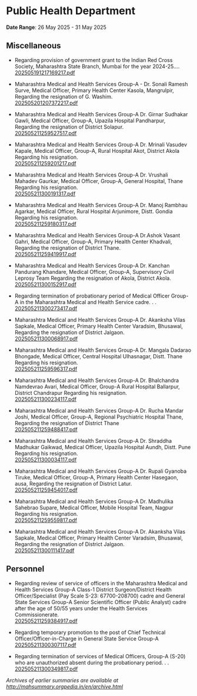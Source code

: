 # Public Health Department

**Date Range**: 26 May 2025 - 31 May 2025


## Miscellaneous
- Regarding provision of government grant to the Indian Red Cross Society, Maharashtra State Branch, Mumbai for the year 2024-25....\
  [202505191217169217.pdf](https://gr.maharashtra.gov.in/Site/Upload/Government%20Resolutions/English/202505191217169217.pdf)

- Maharashtra Medical and Health Services Group-A - Dr. Sonali Ramesh Surve, Medical Officer, Primary Health Center Kasola, Mangrulpir, Regarding the resignation of G. Washim.\
  [202505201207372217.pdf](https://gr.maharashtra.gov.in/Site/Upload/Government%20Resolutions/English/202505201207372217.pdf)

- Maharashtra Medical and Health Services Group-A  Dr. Girnar Sudhakar Gawli, Medical Officer, Group-A, Upazila Hospital Pandharpur, Regarding the resignation of District Solapur.\
  [202505211259527517.pdf](https://gr.maharashtra.gov.in/Site/Upload/Government%20Resolutions/English/202505211259527517.pdf)

- Maharashtra Medical and Health Services Group-A  Dr. Mrinali Vasudev Kapale, Medical Officer, Group-A, Rural Hospital Akot, District Akola Regarding his resignation.\
  [202505211259201217.pdf](https://gr.maharashtra.gov.in/Site/Upload/Government%20Resolutions/English/202505211259201217.pdf)

- Maharashtra Medical and Health Services Group-A  Dr. Vrushali Mahadev Gaurkar, Medical Officer, Group-A, General Hospital, Thane Regarding his resignation.\
  [202505211300191317.pdf](https://gr.maharashtra.gov.in/Site/Upload/Government%20Resolutions/English/202505211300191317.pdf)

- Maharashtra Medical and Health Services Group-A  Dr. Manoj Rambhau Agarkar, Medical Officer,     Rural Hospital Arjunimore, Distt. Gondia Regarding his resignation.\
  [202505211259180317.pdf](https://gr.maharashtra.gov.in/Site/Upload/Government%20Resolutions/English/202505211259180317.pdf)

- Maharashtra Medical and Health Services Group-A  Dr.Ashok Vasant Gahri, Medical Officer, Group-A, Primary Health Center Khadvali, Regarding the resignation of District Thane.\
  [202505211259419917.pdf](https://gr.maharashtra.gov.in/Site/Upload/Government%20Resolutions/English/202505211259419917.pdf)

- Maharashtra Medical and Health Services Group-A  Dr. Kanchan Pandurang Khandare, Medical Officer, Group-A, Supervisory Civil Leprosy Team Regarding the resignation of Akola, District Akola.\
  [202505211300152917.pdf](https://gr.maharashtra.gov.in/Site/Upload/Government%20Resolutions/English/202505211300152917.pdf)

- Regarding termination of probationary period of Medical Officer Group-A in the Maharashtra Medical and Health Service cadre. . .\
  [202505211300273417.pdf](https://gr.maharashtra.gov.in/Site/Upload/Government%20Resolutions/English/202505211300273417.pdf)

- Maharashtra Medical and Health Services Group-A  Dr. Akanksha Vilas Sapkale, Medical Officer, Primary Health Center Varadsim, Bhusawal, Regarding the resignation of District Jalgaon.\
  [202505211300068917.pdf](https://gr.maharashtra.gov.in/Site/Upload/Government%20Resolutions/English/202505211300068917.pdf)

- Maharashtra Medical and Health Services Group-A  Dr. Mangala Dadarao Bhongade, Medical Officer, Central Hospital Ulhasnagar, Distt. Thane Regarding his resignation.\
  [202505211259596317.pdf](https://gr.maharashtra.gov.in/Site/Upload/Government%20Resolutions/English/202505211259596317.pdf)

- Maharashtra Medical and Health Services Group-A  Dr. Bhalchandra Namdevrao Avari, Medical Officer, Group-A Rural Hospital Ballarpur, District Chandrapur Regarding his resignation.\
  [202505211300234117.pdf](https://gr.maharashtra.gov.in/Site/Upload/Government%20Resolutions/English/202505211300234117.pdf)

- Maharashtra Medical and Health Services Group-A  Dr. Rucha Mandar Joshi, Medical Officer, Group-A, Regional Psychiatric Hospital Thane, Regarding the resignation of District Thane\
  [202505211259488417.pdf](https://gr.maharashtra.gov.in/Site/Upload/Government%20Resolutions/English/202505211259488417.pdf)

- Maharashtra Medical and Health Services Group-A  Dr. Shraddha Madhukar Gaikwad, Medical Officer, Upazila Hospital Aundh, Distt. Pune Regarding his resignation.\
  [202505211300034117.pdf](https://gr.maharashtra.gov.in/Site/Upload/Government%20Resolutions/English/202505211300034117.pdf)

- Maharashtra Medical and Health Services Group-A  Dr. Rupali Gyanoba Tiruke, Medical Officer, Group-A, Primary Health Center Hasegaon, ausa, Regarding the resignation of District Latur.\
  [202505211259454017.pdf](https://gr.maharashtra.gov.in/Site/Upload/Government%20Resolutions/English/202505211259454017.pdf)

- Maharashtra Medical and Health Services Group-A    Dr. Madhulika Sahebrao Supare, Medical Officer,   Mobile Hospital Team, Nagpur    Regarding his resignation.\
  [202505211259559817.pdf](https://gr.maharashtra.gov.in/Site/Upload/Government%20Resolutions/English/202505211259559817.pdf)

- Maharashtra Medical and Health Services Group-A  Dr. Akanksha Vilas Sapkale, Medical Officer, Primary Health Center Varadsim, Bhusawal, Regarding the resignation of District Jalgaon.\
  [202505211300111417.pdf](https://gr.maharashtra.gov.in/Site/Upload/Government%20Resolutions/English/202505211300111417.pdf)

## Personnel
- Regarding review of service of officers in the Maharashtra Medical and Health Services Group-A Class-1 District Surgeon/District Health Officer/Specialist (Pay Scale S-23: 67700-208700) cadre and General State Services Group-A Senior Scientific Officer (Public Analyst) cadre after the age of 50/55 years under the Health Services Commissionerate.\
  [202505211259384917.pdf](https://gr.maharashtra.gov.in/Site/Upload/Government%20Resolutions/English/202505211259384917.pdf)

- Regarding temporary promotion to the post of Chief Technical Officer/Officer-in-Charge in General State Service Group-A\
  [202505211300307117.pdf](https://gr.maharashtra.gov.in/Site/Upload/Government%20Resolutions/English/202505211300307117.pdf)

- Regarding termination of services of Medical Officers, Group-A (S-20) who are unauthorized absent during the probationary period. . .\
  [202505211300349817.pdf](https://gr.maharashtra.gov.in/Site/Upload/Government%20Resolutions/English/202505211300349817.pdf)


*Archives of earlier summaries are available at http://mahsummary.orgpedia.in/en/archive.html*